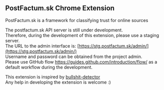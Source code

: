 ## PostFactum.sk Chrome Extension

PostFactum.sk is a framework for classifying trust for online sources  


The postfactum.sk API server is still under development.  
Therefore, during the development of this extension, please use a staging server.  
The URL to the admin interface is: [https://stg.postfactum.sk/admin/](https://stg.postfactum.sk/admin/)  
Username and password can be obtained from the project admin.  
Please use GitHub flow https://guides.github.com/introduction/flow/ as a default workflow during the development.  

This extension is inspired by [bullshit-detector](https://github.com/websupport-sk/https://github.com/websupport-sk/bullshit-detector)  
Any help in developing the extension is welcome :)
